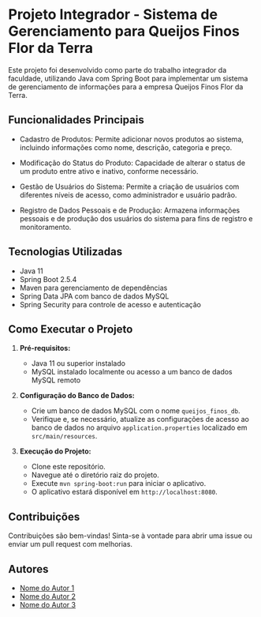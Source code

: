 # Projeto Integrador - Sistema de Gerenciamento para Queijos Finos Flor da Terra

Este projeto foi desenvolvido como parte do trabalho integrador da faculdade, utilizando Java com Spring Boot para implementar um sistema de gerenciamento de informações para a empresa Queijos Finos Flor da Terra.

## Funcionalidades Principais

- Cadastro de Produtos: Permite adicionar novos produtos ao sistema, incluindo informações como nome, descrição, categoria e preço.
  
- Modificação do Status do Produto: Capacidade de alterar o status de um produto entre ativo e inativo, conforme necessário.
  
- Gestão de Usuários do Sistema: Permite a criação de usuários com diferentes níveis de acesso, como administrador e usuário padrão.

- Registro de Dados Pessoais e de Produção: Armazena informações pessoais e de produção dos usuários do sistema para fins de registro e monitoramento.

## Tecnologias Utilizadas

- Java 11
- Spring Boot 2.5.4
- Maven para gerenciamento de dependências
- Spring Data JPA com banco de dados MySQL
- Spring Security para controle de acesso e autenticação

## Como Executar o Projeto

1. **Pré-requisitos:**
   - Java 11 ou superior instalado
   - MySQL instalado localmente ou acesso a um banco de dados MySQL remoto

2. **Configuração do Banco de Dados:**
   - Crie um banco de dados MySQL com o nome `queijos_finos_db`.
   - Verifique e, se necessário, atualize as configurações de acesso ao banco de dados no arquivo `application.properties` localizado em `src/main/resources`.

3. **Execução do Projeto:**
   - Clone este repositório.
   - Navegue até o diretório raiz do projeto.
   - Execute `mvn spring-boot:run` para iniciar o aplicativo.
   - O aplicativo estará disponível em `http://localhost:8080`.

## Contribuições

Contribuições são bem-vindas! Sinta-se à vontade para abrir uma issue ou enviar um pull request com melhorias.

## Autores

- [Nome do Autor 1](https://github.com/usuario1)
- [Nome do Autor 2](https://github.com/usuario2)
- [Nome do Autor 3](https://github.com/usuario3)
